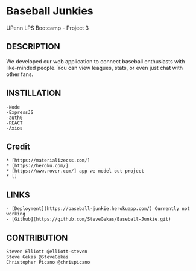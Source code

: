 # Baseball Junkies

UPenn LPS Bootcamp - Project 3

## DESCRIPTION

We developed our web application to connect baseball enthusiasts with like-minded people. You can view leagues, stats, or even just chat with other fans.

## INSTILLATION
```
-Node
-ExpressJS
-auth0
-REACT
-Axios
```

## Credit
```
* [https://materializecss.com/]
* [https://heroku.com/]
* [https://www.rover.com/] app we model out project
* []
```

## LINKS
```
- [Deployment](https://baseball-junkie.herokuapp.com/) Currently not working
- [Github](https://github.com/SteveGekas/Baseball-Junkie.git)
```

## CONTRIBUTION
```
Steven Elliott @elliott-steven 
Steve Gekas @SteveGekas 
Christopher Picano @chrispicano 
```